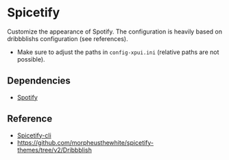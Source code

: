 # Spicetify

Customize the appearance of Spotify. The configuration is heavily based on
dribbblishs configuration (see references).

- Make sure to adjust the paths in `config-xpui.ini` (relative paths are not
  possible).

## Dependencies

- [Spotify](https://www.spotify.com/)

## Reference

- [Spicetify-cli](https://github.com/khanhas/spicetify-cli)
- https://github.com/morpheusthewhite/spicetify-themes/tree/v2/Dribbblish
